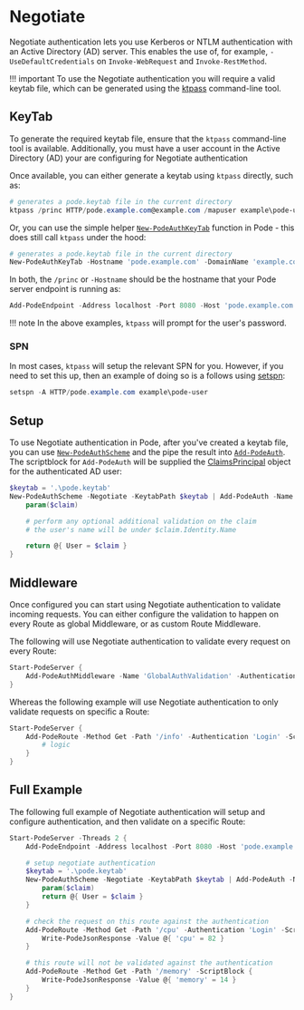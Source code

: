 # Negotiate

Negotiate authentication lets you use Kerberos or NTLM authentication with an Active Directory (AD) server. This enables the use of, for example, `-UseDefaultCredentials` on `Invoke-WebRequest` and `Invoke-RestMethod`.

!!! important
    To use the Negotiate authentication you will require a valid keytab file, which can be generated using the [ktpass](https://learn.microsoft.com/en-us/windows-server/administration/windows-commands/ktpass) command-line tool.

## KeyTab

To generate the required keytab file, ensure that the `ktpass` command-line tool is available. Additionally, you must have a user account in the Active Directory (AD) your are configuring for Negotiate authentication

Once available, you can either generate a keytab using `ktpass` directly, such as:

```powershell
# generates a pode.keytab file in the current directory
ktpass /princ HTTP/pode.example.com@example.com /mapuser example\pode-user /pass * /out pode.keytab /crypto all /ptype KRB5_NT_PRINCIPAL /mapop set
```

Or, you can use the simple helper [`New-PodeAuthKeyTab`](../../../../Functions/Authentication/New-PodeAuthKeyTab) function in Pode - this does still call `ktpass` under the hood:

```powershell
# generates a pode.keytab file in the current directory
New-PodeAuthKeyTab -Hostname 'pode.example.com' -DomainName 'example.com' -Username 'example\pode_user'
```

In both, the `/princ` or `-Hostname` should be the hostname that your Pode server endpoint is running as:

```powershell
Add-PodeEndpoint -Address localhost -Port 8080 -Host 'pode.example.com' -Protocol Http
```

!!! note
    In the above examples, `ktpass` will prompt for the user's password.

### SPN

In most cases, `ktpass` will setup the relevant SPN for you. However, if you need to set this up, then an example of doing so is a follows using [setspn](https://learn.microsoft.com/en-us/previous-versions/windows/it-pro/windows-server-2012-r2-and-2012/cc731241(v=ws.11)):

```powershell
setspn -A HTTP/pode.example.com example\pode-user
```

## Setup

To use Negotiate authentication in Pode, after you've created a keytab file, you can use [`New-PodeAuthScheme`](../../../../Functions/Authentication/New-PodeAuthScheme) and the pipe the result into [`Add-PodeAuth`](../../../../Functions/Authentication/Add-PodeAuth). The scriptblock for `Add-PodeAuth` will be supplied the [ClaimsPrincipal](https://learn.microsoft.com/en-us/dotnet/api/system.security.claims.claimsprincipal?view=net-9.0) object for the authenticated AD user:

```powershell
$keytab = '.\pode.keytab'
New-PodeAuthScheme -Negotiate -KeytabPath $keytab | Add-PodeAuth -Name 'Login' -Sessionless -ScriptBlock {
    param($claim)

    # perform any optional additional validation on the claim
    # the user's name will be under $claim.Identity.Name

    return @{ User = $claim }
}
```

## Middleware

Once configured you can start using Negotiate authentication to validate incoming requests. You can either configure the validation to happen on every Route as global Middleware, or as custom Route Middleware.

The following will use Negotiate authentication to validate every request on every Route:

```powershell
Start-PodeServer {
    Add-PodeAuthMiddleware -Name 'GlobalAuthValidation' -Authentication 'Login'
}
```

Whereas the following example will use Negotiate authentication to only validate requests on specific a Route:

```powershell
Start-PodeServer {
    Add-PodeRoute -Method Get -Path '/info' -Authentication 'Login' -ScriptBlock {
        # logic
    }
}
```

## Full Example

The following full example of Negotiate authentication will setup and configure authentication, and then validate on a specific Route:

```powershell
Start-PodeServer -Threads 2 {
    Add-PodeEndpoint -Address localhost -Port 8080 -Host 'pode.example.com' -Protocol Http

    # setup negotiate authentication
    $keytab = '.\pode.keytab'
    New-PodeAuthScheme -Negotiate -KeytabPath $keytab | Add-PodeAuth -Name 'Login' -Sessionless -ScriptBlock {
        param($claim)
        return @{ User = $claim }
    }

    # check the request on this route against the authentication
    Add-PodeRoute -Method Get -Path '/cpu' -Authentication 'Login' -ScriptBlock {
        Write-PodeJsonResponse -Value @{ 'cpu' = 82 }
    }

    # this route will not be validated against the authentication
    Add-PodeRoute -Method Get -Path '/memory' -ScriptBlock {
        Write-PodeJsonResponse -Value @{ 'memory' = 14 }
    }
}
```
